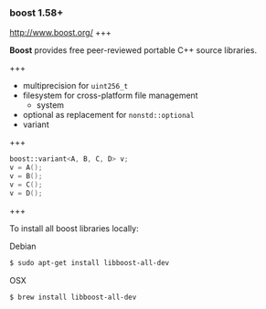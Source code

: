 ### boost 1.58+

http://www.boost.org/
+++

**Boost** provides free peer-reviewed portable C++ source libraries.

+++

- multiprecision for `uint256_t`
- filesystem for cross-platform file management
  - system
- optional as replacement for `nonstd::optional`
- variant

+++

```c++
boost::variant<A, B, C, D> v;
v = A();
v = B();
v = C();
v = D();
```

+++

To install all boost libraries locally:

Debian
```bash
$ sudo apt-get install libboost-all-dev
```
OSX
```bash
$ brew install libboost-all-dev
```
